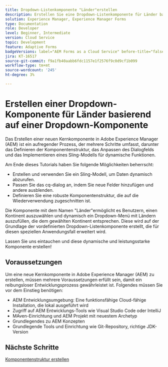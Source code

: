 ```yaml
---
title: Dropdown-Listenkomponente "Länder"erstellen
description: Erstellen Sie eine Dropdown-Listenkomponente für Länder basierend auf einer AEM Forms-Core-Dropdown-Komponente.
solution: Experience Manager, Experience Manager Forms
type: Documentation
role: Developer
level: Beginner, Intermediate
version: Cloud Service
topic: Development
feature: Adaptive Forms
badgeVersions: label="AEM Forms as a Cloud Service" before-title="false"
jira: KT-16517
source-git-commit: f9a1fb40aabb6fdc1157e1f2576f9c0d9cf1b099
workflow-type: tm+mt
source-wordcount: '245'
ht-degree: 3%

---
```


# Erstellen einer Dropdown-Komponente für Länder basierend auf einer Dropdown-Komponente

Das Erstellen einer neuen Kernkomponente in Adobe Experience Manager (AEM) ist ein aufregender Prozess, der mehrere Schritte umfasst, darunter das Definieren der Komponentenstruktur, das Anpassen des Dialogfelds und das Implementieren eines Sling-Modells für dynamische Funktionen.

Am Ende dieses Tutorials haben Sie folgende Möglichkeiten beherrscht:

* Erstellen und verwenden Sie ein Sling-Modell, um Daten dynamisch abzurufen.
* Passen Sie das cq-dialog an, indem Sie neue Felder hinzufügen und andere ausblenden.
* Definieren Sie eine robuste Komponentenstruktur, die auf die Wiederverwendung zugeschnitten ist.

Die Komponente mit dem Namen &quot;Länder&quot;ermöglicht es Benutzern, einen Kontinent auszuwählen und dynamisch ein Dropdown-Menü mit Ländern auszufüllen, die dem gewählten Kontinent entsprechen. Diese wird auf der Grundlage der vordefinierten Dropdown-Listenkomponente erstellt, die für diesen speziellen Anwendungsfall erweitert wird.

Lassen Sie uns eintauchen und diese dynamische und leistungsstarke Komponente erstellen!

## Voraussetzungen

Um eine neue Kernkomponente in Adobe Experience Manager (AEM) zu erstellen, müssen mehrere Voraussetzungen erfüllt sein, damit ein reibungsloser Entwicklungsprozess gewährleistet ist. Folgendes müssen Sie vor dem Einstieg benötigen:

* AEM Entwicklungsumgebung: Eine funktionsfähige Cloud-fähige Installation, die lokal ausgeführt wird
* Zugriff auf AEM Entwicklungs-Tools wie Visual Studio Code oder IntelliJ
* MAven-Einrichtung und AEM Projekt mit neuestem Archetyp
* Grundlegendes zu AEM Konzepten
* Grundlegende Tools und Einrichtung wie Git-Repository, richtige JDK-Version


## Nächste Schritte

[Komponentenstruktur erstellen](./component.md)
